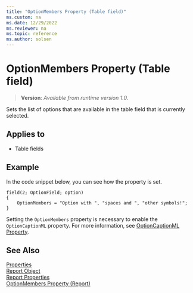 ```yaml
---
title: "OptionMembers Property (Table field)"
ms.custom: na
ms.date: 12/29/2022
ms.reviewer: na
ms.topic: reference
ms.author: solsen
---
```


# OptionMembers Property (Table field)
> **Version**: _Available from runtime version 1.0._

Sets the list of options that are available in the table field that is currently selected. 
  
## Applies to  
  
- Table fields  

## Example

In the code snippet below, you can see how the property is set.

```AL
field(2; OptionField; option)
{
    OptionMembers = "Option with ", "spaces and ", "other symbols!";
}
```

Setting the `OptionMembers` property is necessary to enable the `OptionCaptionML` property. For more information, see [OptionCaptionML Property](devenv-optioncaptionml-property.md).

## See Also

[Properties](devenv-properties.md)  
[Report Object](../devenv-report-object.md)     
[Report Properties](devenv-report-properties.md)   
[OptionMembers Property (Report)](devenv-optionmembers-report-property.md)